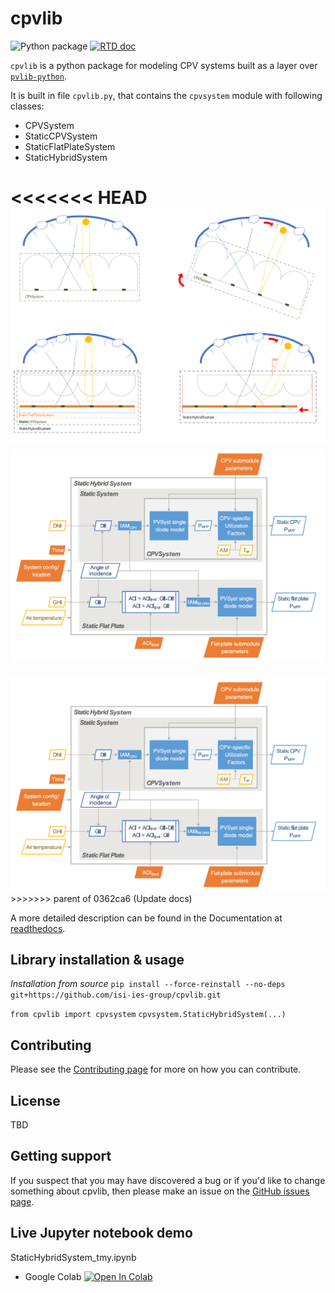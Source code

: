 # cpvlib
![Python package](https://github.com/isi-ies-group/cpvlib/workflows/Python%20package/badge.svg)
<a href="http://cpvlib.readthedocs.org/">
  <img src="https://readthedocs.org/projects/cpvlib/badge/?style=plastic" alt="RTD doc" />
</a>

`cpvlib` is a python package for modeling CPV systems built as a layer over [`pvlib-python`](https://github.com/pvlib/pvlib-python).

It is built in file `cpvlib.py`, that contains the `cpvsystem` module with following classes:

* CPVSystem
* StaticCPVSystem
* StaticFlatPlateSystem
* StaticHybridSystem

<<<<<<< HEAD
<img src="docs/source/_images/cpvlib_mods.png" width="800" alt="cpvlib classes">
<img src="docs/source/_images/cpvlib_schema.png" width="800" alt="cpvlib classes schema">
=======
<img src="docs/source/_images/cpvlib_schema.png" width="600" alt="cpvlib classes schema">
>>>>>>> parent of 0362ca6 (Update docs)

A more detailed description can be found in the Documentation at [readthedocs](http://cpvlib.readthedocs.io).

## Library installation & usage

*Installation from source*
`pip install --force-reinstall --no-deps git+https://github.com/isi-ies-group/cpvlib.git`

`from cpvlib import cpvsystem`
`cpvsystem.StaticHybridSystem(...)`

## Contributing

Please see the [Contributing page](http://cpvlib.readthedocs.io/en/latest/contributing.html) for more on how you can contribute.
 
## License

TBD

## Getting support

If you suspect that you may have discovered a bug or if you'd like to
change something about cpvlib, then please make an issue on the
[GitHub issues page](https://github.com/isi-ies-group/issues).

## Live Jupyter notebook demo
StaticHybridSystem_tmy.ipynb
<!---* Binder [![Binder](https://mybinder.org/badge_logo.svg)](https://mybinder.org/v2/gh/isi-ies-group/cpvlib/master?filepath=docs/examples/StaticHybridSystem_tmy.ipynb)
--->
* Google Colab [![Open In Colab](https://colab.research.google.com/assets/colab-badge.svg)](https://colab.research.google.com/github/isi-ies-group/cpvlib/blob/master/docs/examples/StaticHybridSystem_tmy.ipynb)

<!---
*Testing dataset* [![DOI](https://zenodo.org/badge/DOI/10.5281/zenodo.3346823.svg)](https://doi.org/10.5281/zenodo.3346823)
--->
